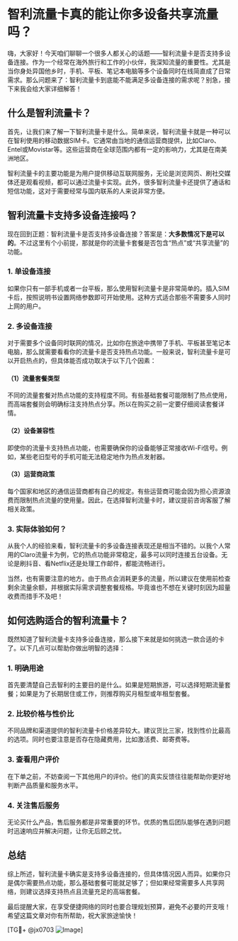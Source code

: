 # 智利流量卡真的能让你多设备共享流量吗？

嗨，大家好！今天咱们聊聊一个很多人都关心的话题——智利流量卡是否支持多设备连接。作为一个经常在海外旅行和工作的小伙伴，我深知流量的重要性。尤其是当你身处异国他乡时，手机、平板、笔记本电脑等多个设备同时在线简直成了日常需求。那么问题来了：智利流量卡到底能不能满足多设备连接的需求呢？别急，接下来我会给大家详细解答！

## 什么是智利流量卡？

首先，让我们来了解一下智利流量卡是什么。简单来说，智利流量卡就是一种可以在智利使用的移动数据SIM卡。它通常由当地的通信运营商提供，比如Claro、Entel或Movistar等。这些运营商在全球范围内都有一定的影响力，尤其是在南美洲地区。

智利流量卡的主要功能是为用户提供移动互联网服务，无论是浏览网页、刷社交媒体还是观看视频，都可以通过流量卡实现。此外，很多智利流量卡还提供了通话和短信功能，这对于需要经常与国内联系的人来说非常方便。

## 智利流量卡支持多设备连接吗？

现在回到正题：智利流量卡是否支持多设备连接？答案是：**大多数情况下是可以的**。不过这里有个小前提，那就是你的流量卡套餐是否包含“热点”或“共享流量”的功能。

### 1. **单设备连接**
如果你只有一部手机或者一台平板，那么使用智利流量卡是非常简单的。插入SIM卡后，按照说明书设置网络参数即可开始使用。这种方式适合那些不需要多人同时上网的用户。

### 2. **多设备连接**
对于需要多个设备同时联网的情况，比如你在旅途中携带了手机、平板甚至笔记本电脑，那么就需要看看你的流量卡是否支持热点功能。一般来说，智利流量卡是可以开启热点的，但具体能否成功取决于以下几个因素：

#### （1）流量套餐类型
不同的流量套餐对热点功能的支持程度不同。有些基础套餐可能限制了热点使用，而高端套餐则会明确标注支持热点分享。所以在购买之前一定要仔细阅读套餐详情。

#### （2）设备兼容性
即使你的流量卡支持热点功能，也需要确保你的设备能够正常接收Wi-Fi信号。例如，某些老旧型号的手机可能无法稳定地作为热点发射器。

#### （3）运营商政策
每个国家和地区的通信运营商都有自己的规定。有些运营商可能会因为担心资源浪费而限制热点流量的使用量。因此，在选择智利流量卡时，建议提前咨询客服了解相关政策。

### 3. **实际体验如何？**
从我个人的经验来看，智利流量卡的多设备连接表现还是相当不错的。以我个人常用的Claro流量卡为例，它的热点功能非常稳定，最多可以同时连接五台设备。无论是刷抖音、看Netflix还是处理工作邮件，都能流畅进行。

当然，也有需要注意的地方。由于热点会消耗更多的流量，所以建议在使用前检查剩余流量余额，并根据实际需求调整套餐规格。毕竟谁也不想在关键时刻因为超量收费而措手不及吧！

## 如何选购适合的智利流量卡？

既然知道了智利流量卡支持多设备连接，那么接下来就是如何挑选一款合适的卡了。以下几点可以帮助你做出明智的选择：

### 1. **明确用途**
首先要清楚自己去智利的主要目的是什么。如果是短期旅游，可以选择短期流量套餐；如果是为了长期居住或工作，则推荐购买月租型或年租型套餐。

### 2. **比较价格与性价比**
不同品牌和渠道提供的智利流量卡价格差异较大。建议货比三家，找到性价比最高的选项。同时也要注意是否存在隐藏费用，比如激活费、邮寄费等。

### 3. **查看用户评价**
在下单之前，不妨查阅一下其他用户的评价。他们的真实反馈往往能帮助你更好地判断产品质量和服务水平。

### 4. **关注售后服务**
无论买什么产品，售后服务都是非常重要的环节。优质的售后团队能够在遇到问题时迅速响应并解决问题，让你无后顾之忧。

## 总结

综上所述，智利流量卡确实是支持多设备连接的，但具体情况因人而异。如果你只是偶尔需要热点功能，那么基础套餐可能就足够了；但如果经常需要多人共享网络，则建议选择支持热点且流量充足的高端套餐。

最后提醒大家，在享受便捷网络的同时也要合理规划预算，避免不必要的开支哦！希望这篇文章对你有所帮助，祝大家旅途愉快！

[TG💪+ @jx0703 ![Image](https://github.com/user-attachments/assets/dbca1d08-cadb-493c-b0ec-ad6f7a83f270)]